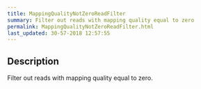 ```yaml
---
title: MappingQualityNotZeroReadFilter
summary: Filter out reads with mapping quality equal to zero
permalink: MappingQualityNotZeroReadFilter.html
last_updated: 30-57-2018 12:57:55
---
```



## Description

Filter out reads with mapping quality equal to zero.

